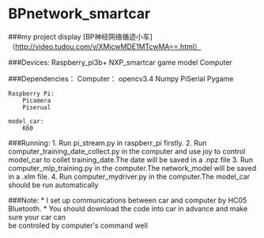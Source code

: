 # BPnetwork_smartcar
###my project display
    [BP神经网络循迹小车]（http://video.tudou.com/v/XMjcwMDE1MTcwMA==.html）
    
###Devices:
	Raspberry_pi3b+ 
	NXP_smartcar game model
	Computer
  
###Dependencies：
	Computer：
		opencv3.4
		Numpy
		PiSerial
		Pygame
	
	Raspberry Pi:
		Picamera
		Piserual

	model_car:
		K60
		

###Running:
	1. Run pi_stream.py in raspberr_pi firstly.
	2. Run computer_training_date_collect.py in the computer and use joy to control 
       model_car to collet training_date.The date will be saved in a .npz file
	3. Run computer_mlp_training.py in the computer.The network_model will be saved in a
       .xlm file.
	4. Run computer_mydriver.py in the computer.The model_car should be run automatically 


###Note: 
	* I set up communications between car and computer by HC05 Bluetooth.
    * You should download the code into car in advance and make sure your car can  
      be controled by computer's command well